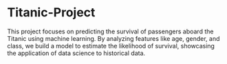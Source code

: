 # Titanic-Project
This project focuses on predicting the survival of passengers aboard the Titanic using machine learning. By analyzing features like age, gender, and class, we build a model to estimate the likelihood of survival, showcasing the application of data science to historical data.
